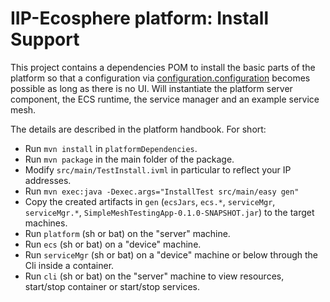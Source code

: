 # IIP-Ecosphere platform: Install Support

This project contains a dependencies POM to install the basic parts of the platform so that a configuration via [configuration.configuration](../configuration/configuration/README.md) becomes possible as long as there is no UI. Will instantiate the platform server component, the ECS runtime, the service manager and an example service mesh.

The details are described in the platform handbook. For short:
  * Run `mvn install` in `platformDependencies`.
  * Run `mvn package` in the main folder of the package.
  * Modify `src/main/TestInstall.ivml` in particular to reflect your IP addresses.
  * Run `mvn exec:java -Dexec.args="InstallTest src/main/easy gen"`
  * Copy the created artifacts in `gen` (`ecsJars`, `ecs.*`, `serviceMgr`, `serviceMgr.*`, `SimpleMeshTestingApp-0.1.0-SNAPSHOT.jar`) to the target machines.
  * Run `platform` (sh or bat) on the "server" machine.
  * Run `ecs` (sh or bat) on a "device" machine.
  * Run `serviceMgr` (sh or bat) on a "device" machine or below through the Cli inside a container.
  * Run `cli` (sh or bat) on the "server" machine to view resources, start/stop container or start/stop services.